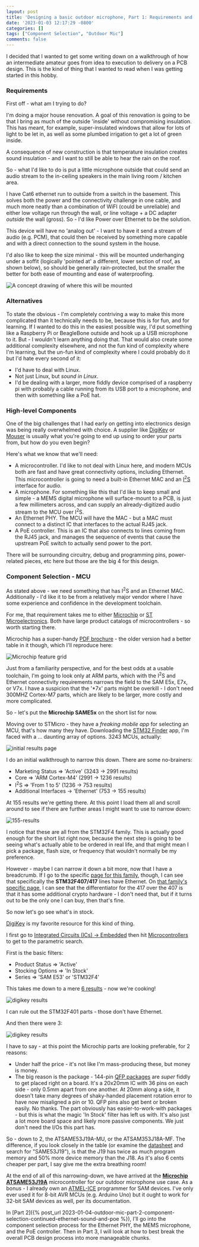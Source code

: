 ```yaml
---
layout: post
title: 'Designing a basic outdoor microphone, Part 1: Requirements and High-Level Component Selection'
date: '2023-01-03 12:17:29 -0800'
categories: []
tags: ["Component Selection", "Outdoor Mic"]
comments: false
---
```

I decided that I wanted to get some writing down on a walkthrough of how an intermediate amateur goes from idea to execution to delivery on a PCB design.  This is the kind of thing that I wanted to read when I was getting started in this hobby.

### Requirements

First off - what am I trying to do?

I'm doing a major house renovation.  A goal of this renovation is going to be that I bring as much of the outside 'inside' without compromising insulation.  This has meant, for example, super-insulated windows that allow for lots of light to be let in, as well as some plumbed irrigation to get a lot of green inside.

A consequence of new construction is that temperature insulation creates sound insulation - and I want to still be able to hear the rain on the roof.

So - what I'd like to do is put a little microphone outside that could send an audio stream to the in-ceiling speakers in the main living room / kitchen area.

I have Cat6 ethernet run to outside from a switch in the basement.  This solves both the power and the connectivity challenge in one cable, and much more neatly than a combination of WiFI (could be unreliable) and either low voltage run through the wall, or line voltage + a DC adapter *outside* the wall (gross).  So - I'd like Power over Ethernet to be the solution.

This device will have no 'analog out' - I want to have it send a stream of audio (e.g. PCM), that could then be received by something more capable and with a direct connection to the sound system in the house.

I'd also like to keep the size minimal - this will be mounted underhanging under a soffit (logically 'pointed at' a different, lower section of roof, as shown below), so should be generally rain-protected, but the smaller the better for both ease of mounting and ease of waterproofing.

![A concept drawing of where this will be mounted](/assets/img/mic-mount.png)

### Alternatives

To state the obvious - I'm completely contriving a way to make this more complicated than it technically needs to be, because this is for fun, and for learning.  If I wanted to do this in the easiest possible way, I'd put something like a Raspberry Pi or BeagleBone outside and hook up a USB microphone to it.  But - I wouldn't learn anything doing that.  That would also create some additional complexity elsewhere, and not the fun kind of complexity where I'm learning, but the un-fun kind of complexity where I could probably do it but I'd hate every second of it:

* I'd have to deal with Linux.
* Not just Linux, but *sound in Linux*.
* I'd be dealing with a larger, more fiddly device comprised of a raspberry pi with probably a cable running from its USB port to a microphone, and then with something like a PoE hat.

### High-level Components

One of the big challenges that I had early on getting into electronics design was being really overwhelmed with choice.  A supplier like [DigiKey](https://www.digikey.com) or [Mouser](https:///www.mouser.com) is usually what you're going to end up using to order your parts from, but how do you even begin?

Here's what we know that we'll need:

* A microcontroller.  I'd like to not deal with Linux here, and modern MCUs both are fast and have great connectivity options, including Ethernet.  This microcontroller is going to need a built-in Ethernet MAC and an [I<sup>2</sup>S](https://en.wikipedia.org/wiki/I%C2%B2S) interface for audio.
* A microphone.  For something like this that I'd like to keep small and simple - a MEMS digital microphone will surface-mount to a PCB, is just a few millimeters across, and can supply an already-digitized audio stream to the MCU over I<sup>2</sup>S.
* An Ethernet PHY.  The MCU will have the MAC - but a MAC must connect to a distinct IC that interfaces to the actual RJ45 jack.
* A PoE controller.  This is an IC that also connects to lines coming from the RJ45 jack, and manages the sequence of events that cause the upstream PoE switch to actually send power to the port.

There will be surrounding circuitry, debug and programming pins, power-related pieces, etc here but those are the big 4 for this design.

### Component Selection - MCU

As stated above - we need something that has I<sup>2</sup>S and an Ethernet MAC.  Additionally - I'd like it to be from a relatively major vendor where I have some experience and confidence in the development toolchain.

For me, that requirement takes me to either [Microchip](https://www.microchip.com) or [ST Microelectronics](https://www.st.com).  Both have large product catalogs of microcontrollers - so worth starting there.

Microchip has a super-handy [PDF brochure](https://ww1.microchip.com/downloads/en/DeviceDoc/30009904V.pdf) - the older version had a better table in it though, which I'll reproduce here:

![Microchip feature grid](/assets/img/microchip-brochure.png)

Just from a familiarity perspective, and for the best odds at a usable toolchain, I'm going to look only at ARM parts, which with the I<sup>2</sup>S and Ethernet connectivity requirements narrows the field to the SAM E5x, E7x, or V7x.  I have a suspicion that the '*7x' parts might be overkill - I don't need 300MHZ Cortex-M7 parts, which are likely to be larger, more costly and more complicated.

So - let's put the **Microchip SAME5x** on the short list for now.

Moving over to STMicro - they have a *freaking mobile app* for selecting an MCU, that's how many they have.  Downloading the [STM32 Finder](https://apps.apple.com/us/app/stm32-finder/id864903472) app, I'm faced with a ... daunting array of options.  3243 MCUs, actually:

![initial results page](/assets/img/initial-stm-results.png)

I do an initial walkthrough to narrow this down.  There are some no-brainers:

* Marketing Status => 'Active' (3243 -> 2991 results)
* Core => 'ARM Cortex-M4' (2991 -> 1236 results)
* I<sup>2</sup>S => 'From 1 to 5' (1236 -> 753 results)
* Additional Interfaces -> 'Ethernet' (753 -> 155 results)

At 155 results we're getting there.  At this point I load them all and scroll around to see if there are further areas I might want to use to narrow down:

![155-results](/assets/img/stm-search-155.png)

I notice that these are all from the STM32F4 family.  This is actually good enough for the short list right now, because the next step is going to be seeing what's actually able to be ordered in real life, and that might mean I pick a package, flash size, or frequency that wouldn't normally be my preference.

However - maybe I can narrow it down a bit more, now that I have a breadcrumb.  If I go to the specific [page for this family](https://www.st.com/en/microcontrollers-microprocessors/stm32f4-series.html), though, I can see that specifically the **STM32F407/417** lines have Ethernet.  On [that family's specific page](https://www.st.com/en/microcontrollers-microprocessors/stm32f407-417.html), I can see that the differentiator for the 417 over the 407 is that it has some additional crypto hardware - I don't need that, but if it turns out to be the only one I can buy, then that's fine.

So now let's go see what's in stock.

[DigiKey](https://www.digikey.com) is my favorite resource for this kind of thing.

I first go to [Integrated Circuits (ICs) -> Embedded](https://www.digikey.com/en/products/category/integrated-circuits-ics/embedded/2012) then hit [Microcontrollers](https://www.digikey.com/en/products/filter/embedded/microcontrollers/685) to get to the parametric search.

First is the basic filters:

* Product Status => 'Active'
* Stocking Options => 'In Stock'
* Series => 'SAM E53' or 'STM32F4'

This takes me down to a mere [6 results](https://www.digikey.com/en/products/filter/embedded/microcontrollers/685?s=N4IgjCBcpgnAHLKoDGUBmBDANgZwKYA0IA9lANogAMIAugL7EC0E0IakWeRpF4ArDWIAWWAHY6jEEwBMydlAAuAJwCuPMpEr9JzYfI5cCxTdsQyhIYTLEyAbJPr0gA) - now we're cooking!

![digikey results](/assets/img/digikey-results-mcu.png)

I can rule out the STM32F401 parts - those don't have Ethernet.

And then there were 3:

![digikey results](/assets/img/digikey-results-mcu-3.png)

I have to say - at this point the Microchip parts are looking preferable, for 2 reasons:

* Under half the price - it's not like I'm mass-producing these, but money is money.
* The big reason is the package - 144-pin [QFP packages](https://en.wikipedia.org/wiki/Quad_flat_package) are *super* fiddly to get placed right on a board.  It's a 20x20mm IC with 36 pins on each side - only 0.5mm apart from one another.  At 20mm along a side, it doesn't take many degrees of shaky-handed placement rotation error to have now misaligned a pin or 10.  QFP pins also get bent or broken easily.  No thanks.  The part obviously has easier-to-work-with packages - but this is what the magic 'In Stock' filter has left us with.  It's also just a lot more board space and likely more passive components.  We just don't need the I/Os this part has.

So - down to 2, the ATSAME53J19A-MU, or the ATSAM353J18A-MF.  The difference, if you look closely in the table (or examine the [datasheet](https://ww1.microchip.com/downloads/en/DeviceDoc/SAM_D5x_E5x_Family_Data_Sheet_DS60001507G.pdf) and search for "SAME53J19"), is that the J19 has twice as much program memory and 50% more device memory than the J18.  As it's also 6 cents cheaper per part, I say give me the extra breathing room!

At the end of all of this narrowing-down, we have arrived at the [**Microchip ATSAME53J19A**](https://www.microchip.com/en-us/product/ATSAME53J19A) microcontroller for our outdoor microphone use case.  As a bonus - I already own an [ATMEL-ICE](https://www.microchip.com/en-us/development-tool/ATATMEL-ICE) programmer for SAM devices.  I've only ever used it for 8-bit AVR MCUs (e.g. Arduino Uno) but it ought to work for 32-bit SAM devices as well, per its documentation.

In [Part 2]({% post_url 2023-01-04-outdoor-mic-part-2-component-selection-continued-ethernet-sound-and-poe %}), I'll go into the component selection process for the Ethernet PHY, the MEMS microphone, and the PoE controller.  Then in Part 3, I will look at how to best break the overall PCB design process into more manageable chunks.
